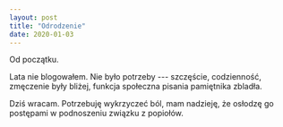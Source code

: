 ```yaml
---
layout: post
title: "Odrodzenie"
date: 2020-01-03
---
```


Od początku.

Lata nie blogowałem.  Nie było potrzeby --- szczęście, codzienność, zmęczenie były bliżej, funkcja społeczna pisania pamiętnika zbladła.

Dziś wracam.  Potrzebuję wykrzyczeć ból, mam nadzieję, że osłodzę go postępami w podnoszeniu związku z popiołów.
